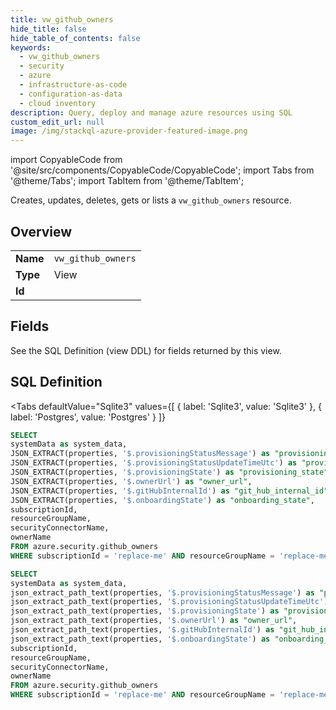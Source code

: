 ```yaml
--- 
title: vw_github_owners
hide_title: false
hide_table_of_contents: false
keywords:
  - vw_github_owners
  - security
  - azure
  - infrastructure-as-code
  - configuration-as-data
  - cloud inventory
description: Query, deploy and manage azure resources using SQL
custom_edit_url: null
image: /img/stackql-azure-provider-featured-image.png
---
```


import CopyableCode from '@site/src/components/CopyableCode/CopyableCode';
import Tabs from '@theme/Tabs';
import TabItem from '@theme/TabItem';

Creates, updates, deletes, gets or lists a <code>vw_github_owners</code> resource.

## Overview
<table><tbody>
<tr><td><b>Name</b></td><td><code>vw_github_owners</code></td></tr>
<tr><td><b>Type</b></td><td>View</td></tr>
<tr><td><b>Id</b></td><td><CopyableCode code="azure.security.vw_github_owners" /></td></tr>
</tbody></table>

## Fields

See the SQL Definition (view DDL) for fields returned by this view.

## SQL Definition

<Tabs
defaultValue="Sqlite3"
values={[
{ label: 'Sqlite3', value: 'Sqlite3' },
{ label: 'Postgres', value: 'Postgres' }
]}
>
<TabItem value="Sqlite3">

```sql
SELECT
systemData as system_data,
JSON_EXTRACT(properties, '$.provisioningStatusMessage') as "provisioning_status_message",
JSON_EXTRACT(properties, '$.provisioningStatusUpdateTimeUtc') as "provisioning_status_update_time_utc",
JSON_EXTRACT(properties, '$.provisioningState') as "provisioning_state",
JSON_EXTRACT(properties, '$.ownerUrl') as "owner_url",
JSON_EXTRACT(properties, '$.gitHubInternalId') as "git_hub_internal_id",
JSON_EXTRACT(properties, '$.onboardingState') as "onboarding_state",
subscriptionId,
resourceGroupName,
securityConnectorName,
ownerName
FROM azure.security.github_owners
WHERE subscriptionId = 'replace-me' AND resourceGroupName = 'replace-me' AND securityConnectorName = 'replace-me';
```

</TabItem>
<TabItem value="Postgres">

```sql
SELECT
systemData as system_data,
json_extract_path_text(properties, '$.provisioningStatusMessage') as "provisioning_status_message",
json_extract_path_text(properties, '$.provisioningStatusUpdateTimeUtc') as "provisioning_status_update_time_utc",
json_extract_path_text(properties, '$.provisioningState') as "provisioning_state",
json_extract_path_text(properties, '$.ownerUrl') as "owner_url",
json_extract_path_text(properties, '$.gitHubInternalId') as "git_hub_internal_id",
json_extract_path_text(properties, '$.onboardingState') as "onboarding_state",
subscriptionId,
resourceGroupName,
securityConnectorName,
ownerName
FROM azure.security.github_owners
WHERE subscriptionId = 'replace-me' AND resourceGroupName = 'replace-me' AND securityConnectorName = 'replace-me';
```

</TabItem>
</Tabs>
